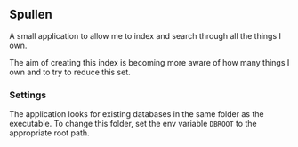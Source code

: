 ## Spullen

A small application to allow me to index and search through all the things I own.

The aim of creating this index is becoming more aware of how many things I own and to try to reduce this set.


### Settings

The application looks for existing databases in the same folder as the executable. To change this folder, set the env variable `DBROOT` to the appropriate root path.